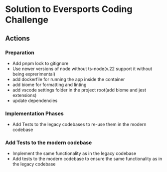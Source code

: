 # Solution to Eversports Coding Challenge

## Actions

### Preparation
- Add pnpm lock to gitignore
- Use newer versions of node without ts-node(v.22 support it without being exprerimental)
- add dockerfile for running the app inside the container
- add biome for formatting and linting
- add vscode settings folder in the project root(add biome and jest extensions)
- update dependencies

### Implementation Phases
- Add Tests to the legacy codebases to re-use them in the modern codebase

### Add Tests to the modern codebase
- Implement the same functionality as in the legacy codebase
- Add tests to the modern codebase to ensure the same functionality as in the legacy codebase